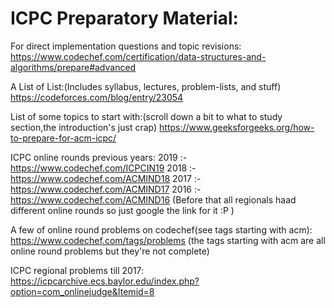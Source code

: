 # ICPC Preparatory Material:

For direct implementation questions and topic revisions:
https://www.codechef.com/certification/data-structures-and-algorithms/prepare#advanced

A List of List:(Includes syllabus, lectures, problem-lists, and stuff)
https://codeforces.com/blog/entry/23054

List of some topics to start with:(scroll down a bit to what to study section,the introduction's just crap)
https://www.geeksforgeeks.org/how-to-prepare-for-acm-icpc/

ICPC online rounds previous years:
2019 :- https://www.codechef.com/ICPCIN19
2018 :- https://www.codechef.com/ACMIND18
2017 :- https://www.codechef.com/ACMIND17
2016 :- https://www.codechef.com/ACMIND16
(Before that all regionals haad different online rounds so just google the link for it :P )

A few of online round problems on codechef(see tags starting with acm):
https://www.codechef.com/tags/problems
(the tags starting with acm are all online round problems but they're not complete)

ICPC regional problems till 2017:
https://icpcarchive.ecs.baylor.edu/index.php?option=com_onlinejudge&Itemid=8
